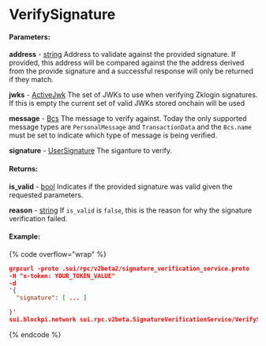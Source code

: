 # VerifySignature

#### **Parameters:**

**address** - [string](https://docs.sui.io/references/fullnode-protocol#string)  Address to validate against the provided signature. If provided, this address will be compared against the the address derived from the provide signature and a successful response will only be returned if they match.

**jwks** - [ActiveJwk](https://docs.sui.io/references/fullnode-protocol#sui-rpc-v2beta2-ActiveJwk) The set of JWKs to use when verifying Zklogin signatures. If this is empty the current set of valid JWKs stored onchain will be used

**message** - [Bcs](https://docs.sui.io/references/fullnode-protocol#sui-rpc-v2beta2-Bcs) The message to verify against. Today the only supported message types are `PersonalMessage` and `TransactionData` and the `Bcs.name` must be set to indicate which type of message is being verified.

**signature** - [UserSignature](https://docs.sui.io/references/fullnode-protocol#sui-rpc-v2beta2-UserSignature) The siganture to verify.

#### **Returns:**

**is\_valid** - [bool](https://docs.sui.io/references/fullnode-protocol#bool) Indicates if the provided signature was valid given the requested parameters.

**reason** - [string](https://docs.sui.io/references/fullnode-protocol#string) If `is_valid` is `false`, this is the reason for why the signature verification failed.

#### Example:

{% code overflow="wrap" %}
```json
grpcurl -proto .sui/rpc/v2beta2/signature_verification_service.proto
-H "x-token: YOUR_TOKEN_VALUE" 
-d 
'{
  "signature": [ ... ]

}' 
sui.blockpi.network sui.rpc.v2beta.SignatureVerificationService/VerifySignature
```
{% endcode %}
